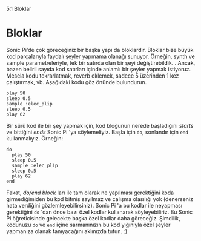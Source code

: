 5.1 Bloklar

# Bloklar

Sonic Pi'de çok göreceğiniz bir başka yapı da bloklardır. Bloklar
bize büyük kod parçalarıyla faydalı şeyler yapmama olanağı sunuyor.
Örneğin, synth ve sample parametreleriyle, tek bir satırda olan bir
şeyi değiştirebildik. . Ancak, bazen belirli sayıda kod satırları
içinde anlamlı bir şeyler yapmak istiyoruz. Mesela kodu tekrarlatmak,
reverb eklemek, sadece 5 üzerinden 1 kez çalıştırmak, vb. Aşağıdaki
kodu göz önünde bulundurun.

```
play 50
sleep 0.5
sample :elec_plip
sleep 0.5
play 62
```

Bir sürü kod ile bir şey yapmak için, kod bloğunun nerede başladığını
*starts* ve bittiğini *ends* Sonic Pi 'ya söylemeliyiz. Başla için `do`,
sonlandır için `end` kullanmalıyız. Örneğin:


```
do
  play 50
  sleep 0.5
  sample :elec_plip
  sleep 0.5
  play 62
end
```

Fakat, *do/end block* ları ile tam olarak ne yapılması gerektiğini koda
girmediğimiden bu kod bitmiş sayılmaz ve çalışma olasılığı yok
(denerseniz hata verdiğini gözlemleyebilirsiniz). Sonic Pi 'a bu kodlar
ile neyapması gerektiğini `do` 'dan önce bazı özel kodlar kullanarak
söyleyebiliriz. Bu Sonic Pi öğreticisinde gelecekte başka özel kodlar
daha göreceğiz. Şimdilik, kodunuzu `do` ve `end` içine sarmanınızın bu
kod yığınıyla özel şeyler yapmanıza olanak tanıyacağını aklınızda tutun.
                            :)
